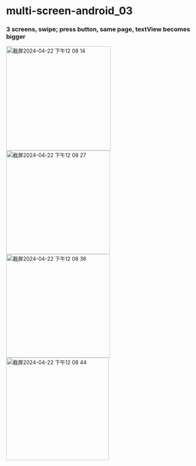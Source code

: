 # multi-screen-android_03
### 3 screens, swipe; press button, same page, textView becomes bigger
<img width="283" alt="截屏2024-04-22 下午12 08 14" src="https://github.com/Luna-Jia/multi-screen-android_03/assets/73403516/abb3c622-c133-46f5-a106-a3873a44f9b9">
<img width="281" alt="截屏2024-04-22 下午12 08 27" src="https://github.com/Luna-Jia/multi-screen-android_03/assets/73403516/4d00c5a6-f7c5-4c39-bfc1-e57eb2a50c0b">
<img width="281" alt="截屏2024-04-22 下午12 08 36" src="https://github.com/Luna-Jia/multi-screen-android_03/assets/73403516/5aa14dad-51e6-497f-8003-253b25c576b7">
<img width="278" alt="截屏2024-04-22 下午12 08 44" src="https://github.com/Luna-Jia/multi-screen-android_03/assets/73403516/d1680936-377b-499f-beb7-d7ede7563ec2">
